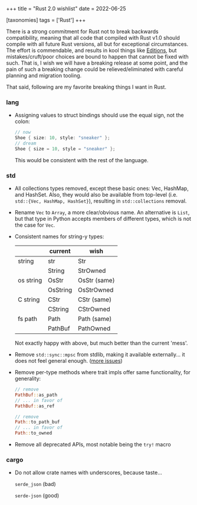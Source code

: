 +++
title = "Rust 2.0 wishlist"
date = 2022-06-25

[taxonomies]
tags = ['Rust']
+++

There is a strong commitment for Rust not to break backwards compatibility,
meaning that all code that compiled with Rust v1.0 should compile with all
future Rust versions, all but for exceptional circumstances.
The effort is commendable, and results in kool things like [Editions],
but mistakes/cruft/poor choices are bound to happen that cannot be fixed with such.
That is, I wish we will have a breaking release at some point,
and the pain of such a breaking change could be relieved/eliminated with
careful planning and migration tooling.

That said,
following are my favorite breaking things I want in Rust.

### lang

- Assigning values to struct bindings should use the equal sign, not
  the colon:

  ```rust
  // now
  Shoe { size: 10, style: "sneaker" };
  // dream
  Shoe { size = 10, style = "sneaker" };
  ```

  This would be consistent with the rest of the language.

### std

- All collections types removed, except these basic ones: Vec,
  HashMap, and HashSet. Also, they would also be available from
  top-level (i.e. `std::{Vec, HashMap, HashSet}`), resulting in
  `std::collections` removal.

- Rename `Vec` to `Array`, a more clear/obvious name.
  An alternative is `List`, but that type in Python accepts members of
  different types, which is not the case for `Vec`.

- Consistent names for string-y types:

  |           | current  | wish          |
  |-----------|----------|---------------|
  | string    | str      | Str           |
  |           | String   | StrOwned      |
  | os string | OsStr    | OsStr (same)  |
  |           | OsString | OsStrOwned    |
  | C string  | CStr     | CStr (same)   |
  |           | CString  | CStrOwned     |
  | fs path   | Path     | Path (same)   |
  |           | PathBuf  | PathOwned     |


  Not exactly happy with above, but much better than the current 'mess'.

- Remove `std::sync::mpsc` from stdlib, making it available
  externally... it does not feel general enough. ([more issues])

- Remove per-type methods where trait impls offer same functionality,
  for generality:

  ```rust
  // remove
  PathBuf::as_path
  // ... in favor of
  PathBuf::as_ref

  // remove
  Path::to_path_buf
  // ... in favor of
  Path::to_owned
  ```

- Remove all deprecated APIs, most notable being the `try!` macro

### cargo

- Do not allow crate names with underscores, because taste...

  `serde_json` (bad)

  `serde-json` (good)


[more issues]: https://github.com/rust-lang/rust/pull/42397#issuecomment-315867774
[Editions]: https://doc.rust-lang.org/edition-guide/editions
